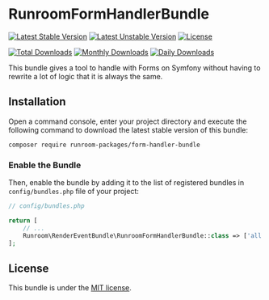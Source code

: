 RunroomFormHandlerBundle
========================

[![Latest Stable Version](https://poser.pugx.org/runroom-packages/form-handler-bundle/v/stable)](https://packagist.org/packages/runroom-packages/form-handler-bundle)
[![Latest Unstable Version](https://poser.pugx.org/runroom-packages/form-handler-bundle/v/unstable)](https://packagist.org/packages/runroom-packages/form-handler-bundle)
[![License](https://poser.pugx.org/runroom-packages/form-handler-bundle/license)](https://packagist.org/packages/runroom-packages/form-handler-bundle)

[![Total Downloads](https://poser.pugx.org/runroom-packages/form-handler-bundle/downloads)](https://packagist.org/packages/runroom-packages/form-handler-bundle)
[![Monthly Downloads](https://poser.pugx.org/runroom-packages/form-handler-bundle/d/monthly)](https://packagist.org/packages/runroom-packages/form-handler-bundle)
[![Daily Downloads](https://poser.pugx.org/runroom-packages/form-handler-bundle/d/daily)](https://packagist.org/packages/runroom-packages/form-handler-bundle)

This bundle gives a tool to handle with Forms on Symfony without having to rewrite a lot of logic that it is always the same.

## Installation

Open a command console, enter your project directory and execute the following command to download the latest stable version of this bundle:

```
composer require runroom-packages/form-handler-bundle
```

### Enable the Bundle

Then, enable the bundle by adding it to the list of registered bundles in `config/bundles.php` file of your project:

```php
// config/bundles.php

return [
    // ...
    Runroom\RenderEventBundle\RunroomFormHandlerBundle::class => ['all' => true],
];
```

## License

This bundle is under the [MIT license](LICENSE).
